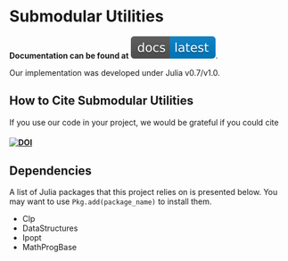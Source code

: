 # Submodular Utilities

**Documentation can be found at** [![DOI](img/docs-latest-blue.svg)](https://lchen91.github.io/Submodular_Utilities/latest/index.html).

Our implementation was developed under Julia v0.7/v1.0.

## How to Cite Submodular Utilities

If you use our code in your project, we would be grateful if you could cite

#### [![DOI](https://zenodo.org/badge/159565266.svg)](https://zenodo.org/badge/latestdoi/159565266)

## Dependencies

A list of Julia packages that this project relies on is presented below. You may want to use `Pkg.add(package_name)` to install them.

- Clp
- DataStructures
- Ipopt
- MathProgBase